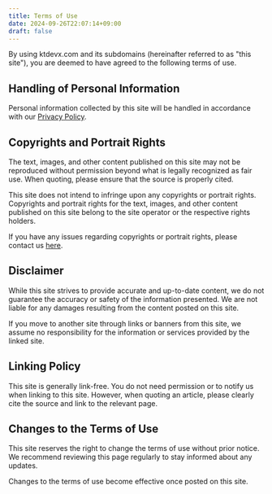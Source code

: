 ```yaml
---
title: Terms of Use
date: 2024-09-26T22:07:14+09:00
draft: false
---
```


By using ktdevx.com and its subdomains (hereinafter referred to as "this site"), you are deemed to have agreed to the following terms of use.

## Handling of Personal Information

Personal information collected by this site will be handled in accordance with our [Privacy Policy](/privacy-policy).

## Copyrights and Portrait Rights

The text, images, and other content published on this site may not be reproduced without permission beyond what is legally recognized as fair use. When quoting, please ensure that the source is properly cited.

This site does not intend to infringe upon any copyrights or portrait rights. Copyrights and portrait rights for the text, images, and other content published on this site belong to the site operator or the respective rights holders.

If you have any issues regarding copyrights or portrait rights, please contact us [here](/contact).

## Disclaimer

While this site strives to provide accurate and up-to-date content, we do not guarantee the accuracy or safety of the information presented. We are not liable for any damages resulting from the content posted on this site.

If you move to another site through links or banners from this site, we assume no responsibility for the information or services provided by the linked site.

## Linking Policy

This site is generally link-free. You do not need permission or to notify us when linking to this site. However, when quoting an article, please clearly cite the source and link to the relevant page.

## Changes to the Terms of Use

This site reserves the right to change the terms of use without prior notice. We recommend reviewing this page regularly to stay informed about any updates.

Changes to the terms of use become effective once posted on this site.
